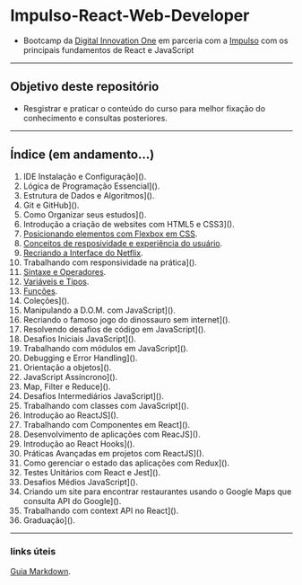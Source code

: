 # Impulso-React-Web-Developer
- Bootcamp da [Digital Innovation One](https://web.digitalinnovation.one/home) em parceria com a [Impulso](https://impulso.work/) com os principais fundamentos de React e JavaScript

---

## Objetivo deste repositório

- Resgistrar e praticar o conteúdo do curso para melhor fixação do conhecimento e consultas posteriores.
  
---

## Índice (em andamento...)

1. IDE Instalação e Configuração]().
2. Lógica de Programação Essencial]().
3. Estrutura de Dados e Algoritmos]().
4. Git e GitHub]().
5. Como Organizar seus estudos]().
6. Introdução a criação de websites com HTML5 e CSS3]().
7. [Posicionando elementos com Flexbox em CSS](https://github.com/MichelTsukiyama/Impulso-React-Web-Developer/tree/main/Flexbox).
8. [Conceitos de resposividade e experiência do usuário](https://github.com/MichelTsukiyama/Impulso-React-Web-Developer/tree/main/Conceito-de-responsividade-e-experiencia-do-usuario).
9. [Recriando a Interface do Netflix](https://github.com/MichelTsukiyama/netflix-clone.git).
10. Trabalhando com responsividade na prática]().
11. [Sintaxe e Operadores](https://github.com/MichelTsukiyama/Impulso-React-Web-Developer/tree/main/sintaxe-e-operadores).
12. [Variáveis e Tipos](https://github.com/MichelTsukiyama/Impulso-React-Web-Developer/tree/main/Variaveis-e-tipos).
13. [Funções](https://github.com/MichelTsukiyama/Impulso-React-Web-Developer/tree/main/funcoes).
14. Coleções]().
15. Manipulando a D.O.M. com JavaScript]().
16. Recriando o famoso jogo do dinossauro sem internet]().
17. Resolvendo desafios de código em JavaScript]().
18. Desafios Iniciais JavaScript]().
19. Trabalhando com módulos em JavaScript]().
20. Debugging e Error Handling]().
21. Orientação a objetos]().
22. JavaScript Assíncrono]().
23. Map, Filter e Reduce]().
24. Desafios Intermediários JavaScript]().
25. Trabalhando com classes com JavaScript]().
26. Introdução ao ReactJS]().
27. Trabalhando com Componentes em React]().
28. Desenvolvimento de aplicações com ReacJS]().
29. Introdução ao React Hooks]().
30. Práticas Avançadas em projetos com ReactJS]().
31. Como gerenciar o estado das aplicações com Redux]().
32. Testes Unitários com React e Jest]().
33. Desafios Médios JavaScript]().
34. Criando um site para encontrar restaurantes usando o Google Maps que consulta API do Google]().
35. Trabalhando com context API no React]().
36. Graduação]().

---

### links úteis

[Guia Markdown](https://www.markdownguide.org/basic-syntax/#images-1).

